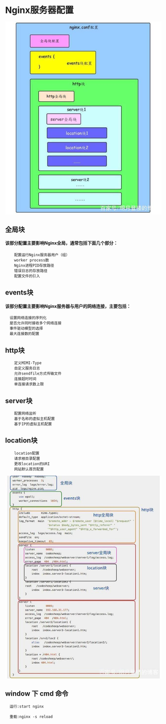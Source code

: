 # Nginx服务器配置

  ![image](https://github.com/Kaaden/font-MD/blob/master/1.jpg)
  
  ## 全局块
     
  
  #### 该部分配置主要影响Nginx全局，通常包括下面几个部分：
	 
	    配置运行Nginx服务器用户（组）
		worker process数
		Nginx进程PID存放路径
		错误日志的存放路径
		配置文件的引入
		
  ## events块
	
  #### 该部分配置主要影响Nginx服务器与用户的网络连接，主要包括：
	  
	  设置网络连接的序列化
	  是否允许同时接收多个网络连接
	  事件驱动模型的选择
	  最大连接数的配置
			
	
  ##  http块
	   
	    定义MIMI-Type
		自定义服务日志
		允许sendfile方式传输文件
		连接超时时间
		单连接请求数上限
		
  ## server块
	
		配置网络监听
		基于名称的虚拟主机配置
		基于IP的虚拟主机配置
		
  ## location块
	
	    location配置
		请求根目录配置
		更改location的URI
		网站默认首页配置
		
  ![image](https://github.com/Kaaden/font-MD/blob/master/2.jpg)
	
  ## window 下 cmd 命令
   
      运行:start nginx
	  
	  重载:nginx -s reload
	  
	  
	